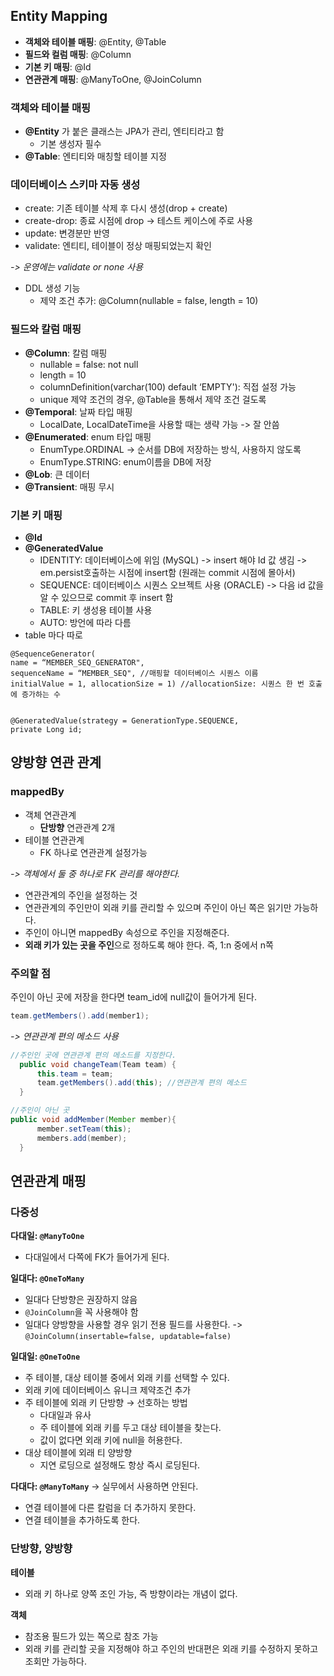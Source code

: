 ## Entity Mapping

- **객체와 테이블 매핑**: @Entity, @Table
- **필드와 컬럼 매핑**: @Column
- **기본 키 매핑**: @Id
- **연관관계 매핑**: @ManyToOne, @JoinColumn

### 객체와 테이블 매핑
- **@Entity** 가 붙은 클래스는 JPA가 관리, 엔티티라고 함
  - 기본 생성자 필수
- **@Table**: 엔티티와 매칭할 테이블 지정


### 데이터베이스 스키마 자동 생성
- create: 기존 테이블 삭제 후 다시 생성(drop + create)  
- create-drop: 종료 시점에 drop -> 테스트 케이스에 주로 사용 
- update: 변경분만 반영  
- validate: 엔티티, 테이블이 정상 매핑되었는지 확인  

*-> 운영에는 validate or none 사용*
- DDL 생성 기능
  - 제약 조건 추가: @Column(nullable = false, length = 10)

### 필드와 칼럼 매핑
- **@Column**: 칼럼 매핑
  - nullable = false: not null
  - length = 10
  - columnDefinition(varchar(100) default ‘EMPTY'): 직접 설정 가능  
  - unique 제약 조건의 경우, @Table을 통해서 제약 조건 걸도록  
- **@Temporal**: 날짜 타입 매핑
  - LocalDate, LocalDateTime을 사용할 때는 생략 가능 -> 잘 안씀   
- **@Enumerated**: enum 타입 매핑  
  - EnumType.ORDINAL -> 순서를 DB에 저장하는 방식, 사용하지 않도록  
  - EnumType.STRING: enum이름을 DB에 저장   
- **@Lob**: 큰 데이터  
- **@Transient**: 매핑 무시  

### 기본 키 매핑
- **@Id**
- **@GeneratedValue**
  - IDENTITY: 데이터베이스에 위임 (MySQL) -> insert 해야 Id 값 생김 -> em.persist호출하는 시점에 insert함 (원래는 commit 시점에 몰아서)
  - SEQUENCE: 데이터베이스 시퀀스 오브젝트 사용 (ORACLE) -> 다음 id 값을 알 수 있으므로 commit 후 insert 함
  - TABLE: 키 생성용 테이블 사용
  - AUTO: 방언에 따라 다름
- table 마다 따로
```
@SequenceGenerator(
name = “MEMBER_SEQ_GENERATOR",
sequenceName = “MEMBER_SEQ", //매핑할 데이터베이스 시퀀스 이름
initialValue = 1, allocationSize = 1) //allocationSize: 시퀀스 한 번 호출에 증가하는 수


@GeneratedValue(strategy = GenerationType.SEQUENCE,
private Long id;
```

## 양방향 연관 관계
### mappedBy

- 객체 연관관계
  - **단방향** 연관관계 2개 
- 테이블 연관관계
  - FK 하나로 연관관계 설정가능

*-> 객체에서 둘 중 하나로 FK 관리를 해야한다.*

- 연관관계의 주인을 설정하는 것
- 연관관계의 주인만이 외래 키를 관리할 수 있으며 주인이 아닌 쪽은 읽기만 가능하다.
- 주인이 아니면 mappedBy 속성으로 주인을 지정해준다.
- **외래 키가 있는 곳을 주인**으로 정하도록 해야 한다. 즉, 1:n 중에서 n쪽

### 주의할 점

주인이 아닌 곳에 저장을 한다면 team_id에 null값이 들어가게 된다.
  ```java
  team.getMembers().add(member1);
  ```

*-> 연관관계 편의 메소드 사용*

  ```java
  //주인인 곳에 연관관계 편의 메소드를 지정한다.
    public void changeTeam(Team team) {
        this.team = team;
        team.getMembers().add(this); //연관관계 편의 메소드
    }
  ```
  ```java
  //주인이 아닌 곳
  public void addMember(Member member){
        member.setTeam(this);
        members.add(member);
    }
  ```
  
## 연관관계 매핑 
### 다중성
**다대일: `@ManyToOne`**
- 다대일에서 다쪽에 FK가 들어가게 된다. 

**일대다: `@OneToMany`**
- 일대다 단방향은 권장하지 않음
- `@JoinColumn`을 꼭 사용해야 함
- 일대다 양방향을 사용할 경우 읽기 전용 필드를 사용한다. -> `@JoinColumn(insertable=false, updatable=false)` 

**일대일: `@OneToOne`**
- 주 테이블, 대상 테이블 중에서 외래 키를 선택할 수 있다.
- 외래 키에 데이터베이스 유니크 제약조건 추가
- 주 테이블에 외래 키 단방향 → 선호하는 방법
  - 다대일과 유사 
  - 주 테이블에 외래 키를 두고 대상 테이블을 찾는다. 
  - 값이 없다면 외래 키에 null을 허용한다.
- 대상 테이블에 외래 티 양방향
  - 지연 로딩으로 설정해도 항상 즉시 로딩된다.

**다대다: `@ManyToMany`** -> 실무에서 사용하면 안된다.
- 연결 테이블에 다른 칼럼을 더 추가하지 못한다.
- 연결 테이블을 추가하도록 한다.


### 단방향, 양방향
**테이블**
- 외래 키 하나로 양쪽 조인 가능, 즉 방향이라는 개념이 없다.
 
**객체**
- 참조용 필드가 있는 쪽으로 참조 가능
- 외래 키를 관리할 곳을 지정해야 하고 주인의 반대편은 외래 키를 수정하지 못하고 조회만 가능하다.



